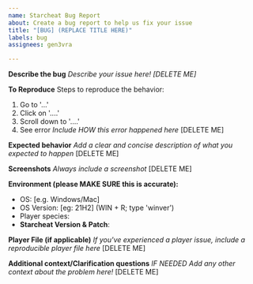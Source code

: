 ```yaml
---
name: Starcheat Bug Report
about: Create a bug report to help us fix your issue
title: "[BUG] (REPLACE TITLE HERE)"
labels: bug
assignees: gen3vra

---
```


**Describe the bug**
_Describe your issue here! [DELETE ME]_

**To Reproduce**
Steps to reproduce the behavior:
1. Go to '...'
2. Click on '....'
3. Scroll down to '....'
4. See error
_Include HOW this error happened here_ [DELETE ME]

**Expected behavior**
_Add a clear and concise description of what you expected to happen_ [DELETE ME]

**Screenshots**
_Always include a screenshot_ [DELETE ME]

**Environment (please MAKE SURE this is accurate):**
 - OS: [e.g. Windows/Mac]
 - OS Version: [eg: 21H2] (WIN + R; type 'winver')
 - Player species:
 - **Starcheat Version & Patch**:

**Player File (if applicable)**
_If you've experienced a player issue, include a reproducible player file here_ [DELETE ME]

**Additional context/Clarification questions** _IF NEEDED_
_Add any other context about the problem here!_ [DELETE ME]
